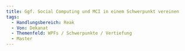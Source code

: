 ```yaml
---
title: Ggf. Social Computing und MCI in einem Schwerpunkt vereinen
tags:
  - Handlungsbereich: Reak
  - Von: Dekanat
  - Themenfeld: WPFs / Schwerpunkte / Vertiefung
  - Master
---
```

